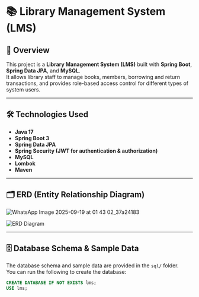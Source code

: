 # 📚 Library Management System (LMS)

## 📖 Overview
This project is a **Library Management System (LMS)** built with **Spring Boot**, **Spring Data JPA**, and **MySQL**.  
It allows library staff to manage books, members, borrowing and return transactions, and provides role-based access control for different types of system users.

---

## 🛠️ Technologies Used
- **Java 17**
- **Spring Boot 3**
- **Spring Data JPA**
- **Spring Security (JWT for authentication & authorization)**
- **MySQL**
- **Lombok**
- **Maven**

---

## 🗂️ ERD (Entity Relationship Diagram)
![WhatsApp Image 2025-09-19 at 01 43 02_37a24183](https://github.com/user-attachments/assets/2aabeed4-86fa-4bd3-b440-aa5cc65ce749)


![ERD Diagram]()

---

## 🗄️ Database Schema & Sample Data
The database schema and sample data are provided in the `sql/` folder.  
You can run the following to create the database:

```sql
CREATE DATABASE IF NOT EXISTS lms;
USE lms;
